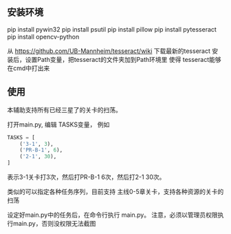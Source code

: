 ## 安装环境
pip install pywin32
pip install psutil
pip install pillow
pip install pytesseract
pip install opencv-python

从 https://github.com/UB-Mannheim/tesseract/wiki 下载最新的tesseract
安装后，设置Path变量，把tesseract的文件夹加到Path环境里
使得 tesseract能够在cmd中打出来

## 使用
本辅助支持所有已经三星了的关卡的扫荡。

打开main.py, 编辑 TASKS变量，
例如
```python
TASKS = [
	('3-1', 3),
	('PR-B-1', 6),
	('2-1', 30),
]
```
表示3-1关卡打3次，然后打PR-B-1 6次，然后打2-1 30次。

类似的可以指定各种任务序列，目前支持 主线0-5章关卡，支持各种资源的关卡的扫荡

设定好main.py中的任务后，在命令行执行 main.py。
注意，必须以管理员权限执行main.py，否则没权限无法截图